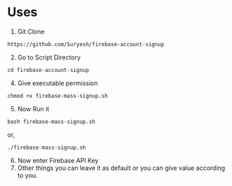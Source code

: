# Uses

1. Git Clone
```
https://github.com/Suryesh/firebase-account-signup
```

2. Go to Script Directory

```
cd firebase-account-signup
```

4. Give executable permission
```
chmod +x firebase-mass-signup.sh
```

5. Now Run it

```
bash firebase-mass-signup.sh
```

or,

```
./firebase-mass-signup.sh
```

6. Now enter Firebase API Key
7. Other things you can leave it as default or you can give value according to you.
